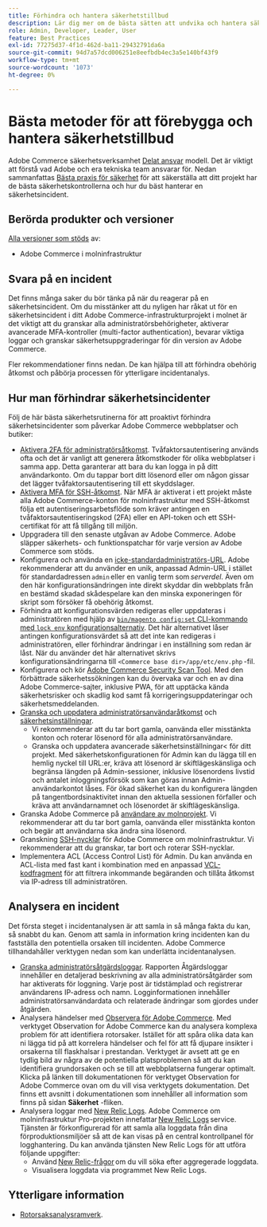 ```yaml
---
title: Förhindra och hantera säkerhetstillbud
description: Lär dig mer om de bästa sätten att undvika och hantera säkerhetsincidenter i ditt Adobe Commerce-projekt för molninfrastruktur.
role: Admin, Developer, Leader, User
feature: Best Practices
exl-id: 77275d37-4f1d-462d-ba11-29432791da6a
source-git-commit: 94d7a57dcd006251e8eefbdb4ec3a5e140bf43f9
workflow-type: tm+mt
source-wordcount: '1073'
ht-degree: 0%

---
```


# Bästa metoder för att förebygga och hantera säkerhetstillbud

Adobe Commerce säkerhetsverksamhet [Delat ansvar](https://www.adobe.com/content/dam/cc/en/trust-center/ungated/whitepapers/experience-cloud/adobe-commerce-shared-responsibility-guide.pdf) modell. Det är viktigt att förstå vad Adobe och era tekniska team ansvarar för. Nedan sammanfattas [Bästa praxis för säkerhet](https://www.adobe.com/content/dam/cc/en/security/pdfs/Adobe-Magento-Commerce-Best-Practices-Guide.pdf) för att säkerställa att ditt projekt har de bästa säkerhetskontrollerna och hur du bäst hanterar en säkerhetsincident.

## Berörda produkter och versioner

[Alla versioner som stöds](../../../release/versions.md) av:

- Adobe Commerce i molninfrastruktur

## Svara på en incident

Det finns många saker du bör tänka på när du reagerar på en säkerhetsincident. Om du misstänker att du nyligen har råkat ut för en säkerhetsincident i ditt Adobe Commerce-infrastrukturprojekt i molnet är det viktigt att du granskar alla administratörsbehörigheter, aktiverar avancerade MFA-kontroller (multi-factor authentication), bevarar viktiga loggar och granskar säkerhetsuppgraderingar för din version av Adobe Commerce.

Fler rekommendationer finns nedan. De kan hjälpa till att förhindra obehörig åtkomst och påbörja processen för ytterligare incidentanalys.

## Hur man förhindrar säkerhetsincidenter

Följ de här bästa säkerhetsrutinerna för att proaktivt förhindra säkerhetsincidenter som påverkar Adobe Commerce webbplatser och butiker:

- [Aktivera 2FA för administratörsåtkomst](https://docs.magento.com/user-guide/stores/security-two-factor-authentication.html).
Tvåfaktorsautentisering används ofta och det är vanligt att generera åtkomstkoder för olika webbplatser i samma app. Detta garanterar att bara du kan logga in på ditt användarkonto. Om du tappar bort ditt lösenord eller om någon gissar det lägger tvåfaktorsautentisering till ett skyddslager.
- [Aktivera MFA för SSH-åtkomst](https://devdocs.magento.com/cloud/project/project-enable-mfa-enforcement.html).
När MFA är aktiverat i ett projekt måste alla Adobe Commerce-konton för molninfrastruktur med SSH-åtkomst följa ett autentiseringsarbetsflöde som kräver antingen en tvåfaktorsautentiseringskod (2FA) eller en API-token och ett SSH-certifikat för att få tillgång till miljön.
- Uppgradera till den senaste utgåvan av Adobe Commerce.
Adobe släpper säkerhets- och funktionspatchar för varje version av Adobe Commerce som stöds.
- Konfigurera och använda en [icke-standardadministratörs-URL](https://docs.magento.com/user-guide/stores/store-urls-custom-admin.html).
Adobe rekommenderar att du använder en unik, anpassad Admin-URL i stället för standardadressen `admin` eller en vanlig term som *serverdel*. Även om den här konfigurationsändringen inte direkt skyddar din webbplats från en bestämd skadad skådespelare kan den minska exponeringen för skript som försöker få obehörig åtkomst.
- Förhindra att konfigurationsvärden redigeras eller uppdateras i administratören med hjälp av  [`bin/magento config:set` CLI-kommando med `lock env` konfigurationsalternativ](https://experienceleague.adobe.com/docs/commerce-operations/configuration-guide/cli/configuration-management/set-configuration-values.html#set-configuration-values-that-cannot-be-edited-in-the-admin). Det här alternativet låser antingen konfigurationsvärdet så att det inte kan redigeras i administratören, eller förhindrar ändringar i en inställning som redan är låst. När du använder det här alternativet skrivs konfigurationsändringarna till `<Commerce base dir>/app/etc/env.php` -fil.
- Konfigurera och kör [Adobe Commerce Security Scan Tool](https://docs.magento.com/user-guide/magento/security-scan.html).
Med den förbättrade säkerhetssökningen kan du övervaka var och en av dina Adobe Commerce-sajter, inklusive PWA, för att upptäcka kända säkerhetsrisker och skadlig kod samt få korrigeringsuppdateringar och säkerhetsmeddelanden.
- [Granska och uppdatera administratörsanvändaråtkomst](https://docs.magento.com/user-guide/system/permissions-users-all.html) och [säkerhetsinställningar](https://docs.magento.com/user-guide/stores/security-admin.html).
   - Vi rekommenderar att du tar bort gamla, oanvända eller misstänkta konton och roterar lösenord för alla administratörsanvändare.
   - Granska och uppdatera avancerade säkerhetsinställningar&lt; för ditt projekt. Med säkerhetskonfigurationen för Admin kan du lägga till en hemlig nyckel till URL:er, kräva att lösenord är skiftlägeskänsliga och begränsa längden på Admin-sessioner, inklusive lösenordens livstid och antalet inloggningsförsök som kan göras innan Admin-användarkontot låses. För ökad säkerhet kan du konfigurera längden på tangentbordsinaktivitet innan den aktuella sessionen förfaller och kräva att användarnamnet och lösenordet är skiftlägeskänsliga.
- Granska Adobe Commerce på [användare av molnprojekt](https://devdocs.magento.com/cloud/project/user-admin.html).
Vi rekommenderar att du tar bort gamla, oanvända eller misstänkta konton och begär att användarna ska ändra sina lösenord.
- Granskning [SSH-nycklar](https://devdocs.magento.com/cloud/before/before-workspace-ssh.html) för Adobe Commerce om molninfrastruktur.
Vi rekommenderar att du granskar, tar bort och roterar SSH-nycklar.
- Implementera ACL (Access Control List) för Admin.
Du kan använda en ACL-lista med fast kant i kombination med en anpassad [VCL-kodfragment](https://devdocs.magento.com/cloud/cdn/fastly-vcl-allowlist.html#vcl) för att filtrera inkommande begäranden och tillåta åtkomst via IP-adress till administratören.

## Analysera en incident

Det första steget i incidentanalysen är att samla in så många fakta du kan, så snabbt du kan. Genom att samla in information kring incidenten kan du fastställa den potentiella orsaken till incidenten. Adobe Commerce tillhandahåller verktygen nedan som kan underlätta incidentanalysen.

- [Granska administratörsåtgärdsloggar](https://docs.magento.com/user-guide/system/action-log-report.html).
Rapporten Åtgärdsloggar innehåller en detaljerad beskrivning av alla administratörsåtgärder som har aktiverats för loggning. Varje post är tidstämplad och registrerar användarens IP-adress och namn. Logginformationen innehåller administratörsanvändardata och relaterade ändringar som gjordes under åtgärden.
- Analysera händelser med [Observera för Adobe Commerce](https://experienceleague.adobe.com/docs/commerce-operations/tools/observation-for-adobe-commerce/intro.html?lang=en).
Med verktyget Observation for Adobe Commerce kan du analysera komplexa problem för att identifiera rotorsaker. Istället för att spåra olika data kan ni lägga tid på att korrelera händelser och fel för att få djupare insikter i orsakerna till flaskhalsar i prestandan.
Verktyget är avsett att ge en tydlig bild av några av de potentiella platsproblemen så att du kan identifiera grundorsaken och se till att webbplatserna fungerar optimalt. Klicka på länken till dokumentationen för verktyget Observation for Adobe Commerce ovan om du vill visa verktygets dokumentation. Det finns ett avsnitt i dokumentationen som innehåller all information som finns på sidan **Säkerhet** -fliken.
- Analysera loggar med [New Relic Logs](https://devdocs.magento.com/cloud/project/new-relic.html#new-relic-logs). Adobe Commerce om molninfrastruktur Pro-projekten innefattar [New Relic Logs](https://docs.newrelic.com/docs/logs/new-relic-logs/get-started/introduction-new-relic-logs) service. Tjänsten är förkonfigurerad för att samla alla loggdata från dina förproduktionsmiljöer så att de kan visas på en central kontrollpanel för logghantering.
Du kan använda tjänsten New Relic Logs för att utföra följande uppgifter:
   - Använd [New Relic-frågor](https://docs.newrelic.com/docs/logs/new-relic-logs/ui-data/query-syntax-logs) om du vill söka efter aggregerade loggdata.
   - Visualisera loggdata via programmet New Relic Logs.

## Ytterligare information

- [Rotorsaksanalysramverk](https://sansec.io/kb/incident-response/magento-root-cause-analysis).
